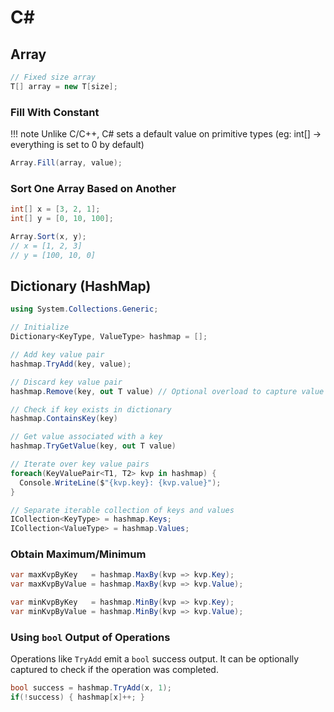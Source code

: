 # C#
## Array
```cs
// Fixed size array
T[] array = new T[size];
```

### Fill With Constant
!!! note
    Unlike C/C++, C# sets a default value on primitive types (eg: int[] -> everything is set to 0 by default)

```cs
Array.Fill(array, value);
```

### Sort One Array Based on Another
```cs
int[] x = [3, 2, 1];
int[] y = [0, 10, 100];

Array.Sort(x, y);
// x = [1, 2, 3]
// y = [100, 10, 0]
```

## Dictionary (HashMap)
```cs
using System.Collections.Generic;
```

```cs
// Initialize
Dictionary<KeyType, ValueType> hashmap = [];

// Add key value pair
hashmap.TryAdd(key, value);

// Discard key value pair
hashmap.Remove(key, out T value) // Optional overload to capture value

// Check if key exists in dictionary
hashmap.ContainsKey(key)

// Get value associated with a key
hashmap.TryGetValue(key, out T value)

// Iterate over key value pairs
foreach(KeyValuePair<T1, T2> kvp in hashmap) {
  Console.WriteLine($"{kvp.key}: {kvp.value}");
}

// Separate iterable collection of keys and values
ICollection<KeyType> = hashmap.Keys;
ICollection<ValueType> = hashmap.Values;
```

### Obtain Maximum/Minimum
```cs
var maxKvpByKey   = hashmap.MaxBy(kvp => kvp.Key);
var maxKvpByValue = hashmap.MaxBy(kvp => kvp.Value);

var minKvpByKey   = hashmap.MinBy(kvp => kvp.Key);
var minKvpByValue = hashmap.MinBy(kvp => kvp.Value);
```

### Using `bool` Output of Operations
Operations like `TryAdd` emit a `bool` success output. It can be optionally captured to check if the operation was completed.
```cs
bool success = hashmap.TryAdd(x, 1);
if(!success) { hashmap[x]++; }
```
